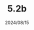 ---
layout: gold_efficiency

title: 5.2b
date: 2024/08/15
description: Wild Rift Gold Efficiency of 5.2b hotfix (1 buffed)
image: /assets/favicon512x512.png

permalink: /5.2b/
redirect_from: /
latest_version: true

data:
    refer_url: https://wildrift.leagueoflegends.com/en-us/news/game-updates/wild-rift-patch-notes-5-2b/
    refer_text: 5.2b
    items: items_5_2b
    stats: stats_5_2b

patch_note:
    statuses:
        buffed: "INFINITY EDGE"
        adjusted: ""
        nerfed: ""
        new: ""
    excludes: ""
    compare:
        statuses: "buffed,adjusted,nerfed"
        items: items_5_2a
        stats: stats_5_2a
        item_prefix: 5.2a
---
